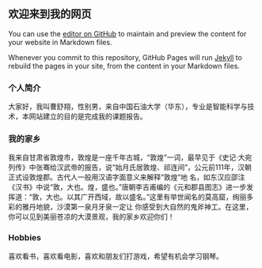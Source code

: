 ## 欢迎来到我的网页

You can use the [editor on GitHub](https://github.com/tengyuanqianhuawodezuiai/1/edit/gh-pages/index.md) to maintain and preview the content for your website in Markdown files.

Whenever you commit to this repository, GitHub Pages will run [Jekyll](https://jekyllrb.com/) to rebuild the pages in your site, from the content in your Markdown files.

### 个人简介

大家好，我叫曹舒翔，性别男，来自中国石油大学（华东），专业是智能科学与技术，本网站建立的目的是完成我的课题报告。

### 我的家乡

我来自甘肃省敦煌市，敦煌是一座千年古城，“敦煌”一词，最早见于《史记·大宛列传》中张骞给汉武帝的报告，说“始月氏居敦煌、祁连间”，公元前111年，汉朝正式设敦煌郡。古代人一般用汉语字面意义来解释“敦煌”地
名，如东汉应邵注《汉书》中说“敦，大也。煌，盛也。”唐朝李吉甫编的《元和郡县图志》进一步发挥道：“敦，大也。以其广开西域，故以盛名。”这里有举世闻名的莫高窟，绚丽多彩的雅丹地貌，沙漠第一泉月牙泉一定让
你感受到大自然的鬼斧神工。在这里，你可以见到美丽苍凉的大漠景观，我的家乡欢迎你们！

### Hobbies

喜欢看书，喜欢看电影，喜欢和朋友们打游戏，希望有机会学习钢琴。
